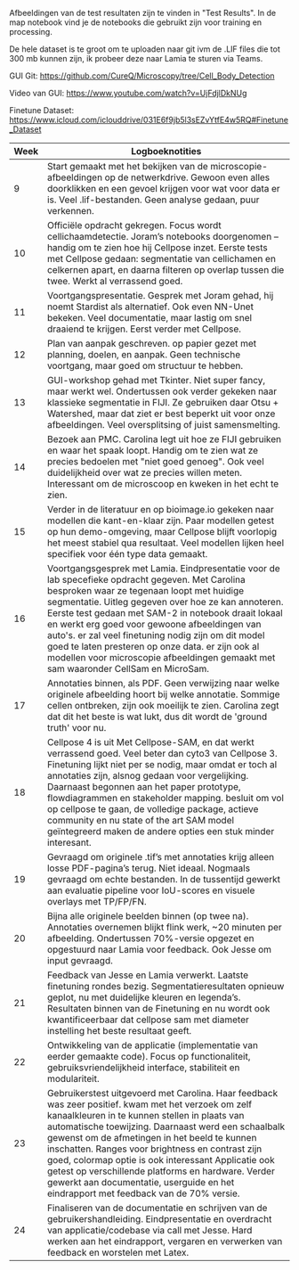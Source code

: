Afbeeldingen van de test resultaten zijn te vinden in "Test Results".
In de map notebook vind je de notebooks die gebruikt zijn voor training en processing.

De hele dataset is te groot om te uploaden naar git ivm de .LIF files die tot 300 mb kunnen zijn, ik probeer deze naar Lamia te sturen via Teams.

GUI Git: https://github.com/CureQ/Microscopy/tree/Cell_Body_Detection

Video van GUI: https://www.youtube.com/watch?v=UjFdjlDkNUg

Finetune Dataset: https://www.icloud.com/iclouddrive/031E6f9jb5l3sEZvYtfE4w5RQ#Finetune_Dataset

| Week | Logboeknotities |
|------|-----------------|
| 9 | Start gemaakt met het bekijken van de microscopie-afbeeldingen op de netwerkdrive. Gewoon even alles doorklikken en een gevoel krijgen voor wat voor data er is. Veel .lif-bestanden. Geen analyse gedaan, puur verkennen. |
| 10 | Officiële opdracht gekregen. Focus wordt cellichaamdetectie. Joram’s notebooks doorgenomen – handig om te zien hoe hij Cellpose inzet. Eerste tests met Cellpose gedaan: segmentatie van cellichamen en celkernen apart, en daarna filteren op overlap tussen die twee. Werkt al verrassend goed. |
| 11 | Voortgangspresentatie. Gesprek met Joram gehad, hij noemt Stardist als alternatief. Ook even NN-Unet bekeken. Veel documentatie, maar lastig om snel draaiend te krijgen. Eerst verder met Cellpose. |
| 12 | Plan van aanpak geschreven. op papier gezet met planning, doelen, en aanpak. Geen technische voortgang, maar goed om structuur te hebben. |
| 13 | GUI-workshop gehad met Tkinter. Niet super fancy, maar werkt wel. Ondertussen ook verder gekeken naar klassieke segmentatie in FIJI. Ze gebruiken daar Otsu + Watershed, maar dat ziet er best beperkt uit voor onze afbeeldingen. Veel oversplitsing of juist samensmelting. |
| 14 | Bezoek aan PMC. Carolina legt uit hoe ze FIJI gebruiken en waar het spaak loopt. Handig om te zien wat ze precies bedoelen met "niet goed genoeg". Ook veel duidelijkheid over wat ze precies willen meten. Interessant om de microscoop en kweken in het echt te zien. |
| 15 | Verder in de literatuur en op bioimage.io gekeken naar modellen die kant-en-klaar zijn. Paar modellen getest op hun demo-omgeving, maar Cellpose blijft voorlopig het meest stabiel qua resultaat. Veel modellen lijken heel specifiek voor één type data gemaakt. |
| 16 | Voortgangsgesprek met Lamia. Eindpresentatie voor de lab specefieke opdracht gegeven. Met Carolina besproken waar ze tegenaan loopt met huidige segmentatie. Uitleg gegeven over hoe ze kan annoteren. Eerste test gedaan met SAM-2 in notebook draait lokaal en werkt erg goed voor gewoone afbeeldingen van auto's. er zal veel finetuning nodig zijn om dit model goed te laten presteren op onze data. er zijn ook al modellen voor microscopie afbeeldingen gemaakt met sam waaronder CellSam en MicroSam. |
| 17 | Annotaties binnen, als PDF. Geen verwijzing naar welke originele afbeelding hoort bij welke annotatie. Sommige cellen ontbreken, zijn ook moeilijk te zien. Carolina zegt dat dit het beste is wat lukt, dus dit wordt de 'ground truth' voor nu. |
| 18 | Cellpose 4 is uit Met Cellpose-SAM, en dat werkt verrassend goed. Veel beter dan cyto3 van Cellpose 3. Finetuning lijkt niet per se nodig, maar omdat er toch al annotaties zijn, alsnog gedaan voor vergelijking. Daarnaast begonnen aan het paper prototype, flowdiagrammen en stakeholder mapping. besluit om vol op cellpose te gaan, de volledige package, actieve community en nu state of the art SAM model geïntegreerd maken de andere opties een stuk minder interesant.|
| 19 | Gevraagd om originele .tif’s met annotaties krijg alleen losse PDF-pagina’s terug. Niet ideaal. Nogmaals gevraagd om echte bestanden. In de tussentijd gewerkt aan evaluatie pipeline voor IoU-scores en visuele overlays met TP/FP/FN. |
| 20 | Bijna alle originele beelden binnen (op twee na). Annotaties overnemen blijkt flink werk, ~20 minuten per afbeelding. Ondertussen 70%-versie opgezet en opgestuurd naar Lamia voor feedback. Ook Jesse om input gevraagd. |
| 21 | Feedback van Jesse en Lamia verwerkt. Laatste finetuning rondes bezig. Segmentatieresultaten opnieuw geplot, nu met duidelijke kleuren en legenda’s. Resultaten binnen van de Finetuning en nu wordt ook kwantificeerbaar dat cellpose sam met diameter instelling het beste resultaat geeft. |
| 22 | Ontwikkeling van de applicatie (implementatie van eerder gemaakte code). Focus op functionaliteit, gebruiksvriendelijkheid interface, stabiliteit en modulariteit. |
| 23 | Gebruikerstest uitgevoerd met Carolina. Haar feedback was zeer positief. kwam met het verzoek om zelf kanaalkleuren in te kunnen stellen in plaats van automatische toewijzing. Daarnaast werd een schaalbalk gewenst om de afmetingen in het beeld te kunnen inschatten. Ranges voor brightness en contrast zijn goed, colormap optie is ook interessant Applicatie ook getest op verschillende platforms en hardware. Verder gewerkt aan documentatie, userguide en het eindrapport met feedback van de 70% versie. |
| 24 | Finaliseren van de documentatie en schrijven van de gebruikershandleiding. Eindpresentatie en overdracht van applicatie/codebase via call met Jesse. Hard werken aan het eindrapport, vergaren en verwerken van feedback en worstelen met Latex. |
